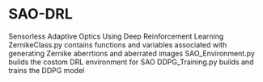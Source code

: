 # SAO-DRL
Sensorless Adaptive Optics Using Deep Reinforcement Learning
ZernikeClass.py contains functions and variables associated with generating Zernike aberrtions and aberrated images
SAO_Environment.py builds the costom DRL environment for SAO
DDPG_Training.py builds and trains the DDPG model
